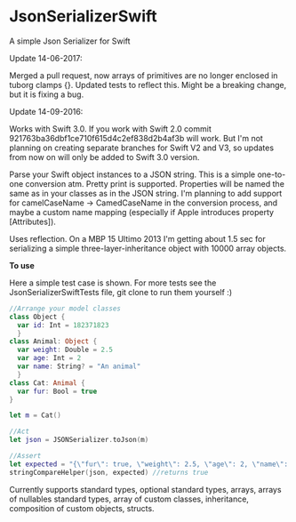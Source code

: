 # JsonSerializerSwift
A simple Json Serializer for Swift

Update 14-06-2017:

Merged a pull request, now arrays of primitives are no longer enclosed in tuborg clamps {}. Updated tests to reflect this. Might be a breaking change, but it is fixing a bug.

Update 14-09-2016:

Works with Swift 3.0. If you work with Swift 2.0 commit 921763ba36dbf1ce710f615d4c2ef838d2b4af3b will work. But I'm not planning on creating separate branches for Swift V2 and V3, so updates from now on will only be added to Swift 3.0 version.

Parse your Swift object instances to a JSON string. This is a simple one-to-one conversion atm. Pretty print is supported. Properties will be named the same as in your classes as in the JSON string. I'm planning to add support for camelCaseName -> CamedCaseName in the conversion process, and maybe a custom name mapping (especially if Apple introduces property [Attributes]).

Uses reflection. On a MBP 15 Ultimo 2013 I'm getting about 1.5 sec for serializing a simple three-layer-inheritance object with 10000 array objects.

**To use**

Here a simple test case is shown. For more tests see the JsonSerializerSwiftTests file, git clone to run them yourself :)

```swift
//Arrange your model classes
class Object {
  var id: Int = 182371823
  }
class Animal: Object {
  var weight: Double = 2.5
  var age: Int = 2
  var name: String? = "An animal"
  }
class Cat: Animal {
  var fur: Bool = true
}

let m = Cat()

//Act
let json = JSONSerializer.toJson(m)

//Assert
let expected = "{\"fur\": true, \"weight\": 2.5, \"age\": 2, \"name\": \"An animal\", \"id\": 182371823}"
stringCompareHelper(json, expected) //returns true

```
Currently supports standard types, optional standard types, arrays, arrays of nullables standard types, array of custom classes, inheritance, composition of custom objects, structs.
